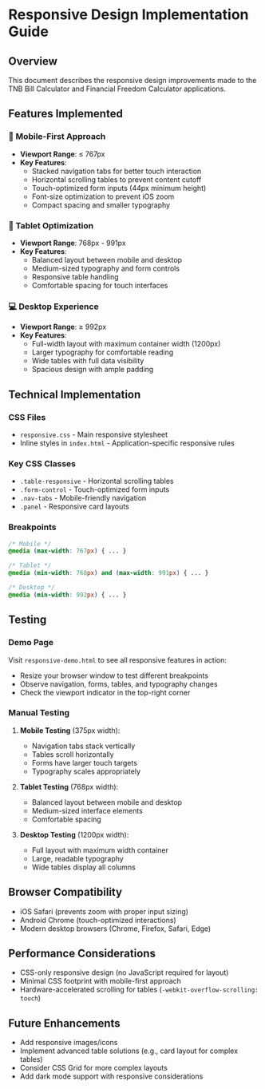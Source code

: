 # Responsive Design Implementation Guide

## Overview
This document describes the responsive design improvements made to the TNB Bill Calculator and Financial Freedom Calculator applications.

## Features Implemented

### 📱 Mobile-First Approach
- **Viewport Range**: ≤ 767px
- **Key Features**:
  - Stacked navigation tabs for better touch interaction
  - Horizontal scrolling tables to prevent content cutoff
  - Touch-optimized form inputs (44px minimum height)
  - Font-size optimization to prevent iOS zoom
  - Compact spacing and smaller typography

### 📱 Tablet Optimization
- **Viewport Range**: 768px - 991px
- **Key Features**:
  - Balanced layout between mobile and desktop
  - Medium-sized typography and form controls
  - Responsive table handling
  - Comfortable spacing for touch interfaces

### 💻 Desktop Experience
- **Viewport Range**: ≥ 992px
- **Key Features**:
  - Full-width layout with maximum container width (1200px)
  - Larger typography for comfortable reading
  - Wide tables with full data visibility
  - Spacious design with ample padding

## Technical Implementation

### CSS Files
- `responsive.css` - Main responsive stylesheet
- Inline styles in `index.html` - Application-specific responsive rules

### Key CSS Classes
- `.table-responsive` - Horizontal scrolling tables
- `.form-control` - Touch-optimized form inputs
- `.nav-tabs` - Mobile-friendly navigation
- `.panel` - Responsive card layouts

### Breakpoints
```css
/* Mobile */
@media (max-width: 767px) { ... }

/* Tablet */
@media (min-width: 768px) and (max-width: 991px) { ... }

/* Desktop */
@media (min-width: 992px) { ... }
```

## Testing

### Demo Page
Visit `responsive-demo.html` to see all responsive features in action:
- Resize your browser window to test different breakpoints
- Observe navigation, forms, tables, and typography changes
- Check the viewport indicator in the top-right corner

### Manual Testing
1. **Mobile Testing** (375px width):
   - Navigation tabs stack vertically
   - Tables scroll horizontally
   - Forms have larger touch targets
   - Typography scales appropriately

2. **Tablet Testing** (768px width):
   - Balanced layout between mobile and desktop
   - Medium-sized interface elements
   - Comfortable spacing

3. **Desktop Testing** (1200px width):
   - Full layout with maximum width container
   - Large, readable typography
   - Wide tables display all columns

## Browser Compatibility
- iOS Safari (prevents zoom with proper input sizing)
- Android Chrome (touch-optimized interactions)
- Modern desktop browsers (Chrome, Firefox, Safari, Edge)

## Performance Considerations
- CSS-only responsive design (no JavaScript required for layout)
- Minimal CSS footprint with mobile-first approach
- Hardware-accelerated scrolling for tables (`-webkit-overflow-scrolling: touch`)

## Future Enhancements
- Add responsive images/icons
- Implement advanced table solutions (e.g., card layout for complex tables)
- Consider CSS Grid for more complex layouts
- Add dark mode support with responsive considerations